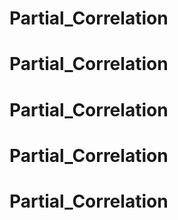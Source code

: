 # Partial_Correlation
# Partial_Correlation
# Partial_Correlation
# Partial_Correlation
# Partial_Correlation
